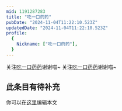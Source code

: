 ```yaml
---
mid: 1191287283
title: "吃一口药药"
pubDate: "2024-11-04T11:22:10.523Z"
updatedDate: "2024-11-04T11:22:10.523Z"
profile:
  {
    Nickname: ["吃一口药药"],
  }
---
```


关注[吃一口药药](https://space.bilibili.com/1191287283)谢谢喵~ 关注[吃一口药药](https://space.bilibili.com/1191287283)谢谢喵~

## 此条目有待补充
你可以在[这里](https://github.com/Yuhanawa/VTuber.ICU-Content/edit/master/v/吃一口药药/index.md)编辑本文
